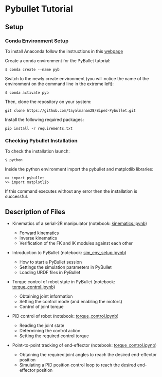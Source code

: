 # Pybullet Tutorial

## Setup

### Conda Environment Setup

To install Anaconda follow the instructions in this [webpage](https://www.digitalocean.com/community/tutorials/how-to-install-the-anaconda-python-distribution-on-ubuntu-20-04-quickstart)

Create a conda environment for the PyBullet tutorial:  
```
$ conda create --name pyb  
```
Switch to the newly create environment (you will notice the name of the environment on the command line in the extreme left):  
```
$ conda activate pyb  
```

Then, clone the repository on your system:
```
git clone https://github.com/tayalmanan28/Biped-Pybullet.git
```
Install the following required packages:
```
pip install -r requirements.txt
```

### Checking Pybullet Installation

To check the installation launch:  
```
$ python  
```

Inside the python environment import the pybullet and matplotlib libraries:  
```
>> import pybullet
>> import matplotlib
```
If this command executes without any error then the installation is successful. 

## Description of Files

* Kinematics of a serial-2R manipulator (notebook: [kinematics.ipynb](https://github.com/tayalmanan28/Pybullet_Tutorial/blob/main/kinematics.ipynb))
    * Forward kinematics  
    * Inverse kinematics  
    * Verification of the FK and IK modules against each other  


* Introduction to PyBullet (notebook: [sim_env_setup.ipynb](https://github.com/tayalmanan28/Pybullet_Tutorial/blob/main/sim_env_setup.ipynb))
    * How to start a PyBullet session  
    * Settings the simulation parameters in PyBullet  
    * Loading URDF files in PyBullet  


* Torque control of robot state in PyBullet (notebook: [torque_control.ipynb](https://github.com/tayalmanan28/Pybullet_Tutorial/blob/main/kinematics.ipynb))
    * Obtaining joint information  
    * Setting the control mode (and enabling the motors)  
    * Control of joint torque  


* PID control of robot (notebook: [torque_control.ipynb](https://github.com/tayalmanan28/Pybullet_Tutorial/blob/main/kinematics.ipynb))
    * Reading the joint state  
    * Determining the control action  
    * Setting the required control torque  


* Point-to-point tracking of end-effector (notebook: [torque_control.ipynb](https://github.com/tayalmanan28/Pybullet_Tutorial/blob/main/kinematics.ipynb))
    * Obtaining the required joint angles to reach the desired end-effector position  
    * Simulating a PID position control loop to reach the desired end-effector position  
